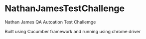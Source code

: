 # NathanJamesTestChallenge

Nathan James QA Autoation Test Challemge

Built using Cucumber framework and running using chrome driver

